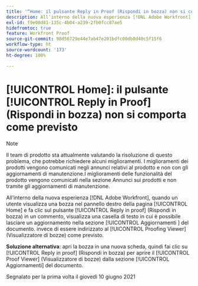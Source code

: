 ```yaml
---
title: '“Home: il pulsante Reply in Proof (Rispondi in bozza) non si comporta come previsto”'
description: All’interno della nuova esperienza [!DNL Adobe Workfront] , quando un utente visualizza una bozza nel pannello destro della pagina [!UICONTROL Home] e fa clic sul pulsante [!UICONTROL Reply in proof] (Rispondi in bozza) in un commento, visualizza una casella di testo in cui è possibile lasciare un aggiornamento nella sezione [!UICONTROL Aggiornamenti] del documento invece di essere indirizzato al Proofing Viewer (Visualizzatore di bozze) come previsto.
exl-id: f9e08d81-135c-4b04-a239-2fb0fcc87ae5
hidefromtoc: true
feature: Workfront Proof
source-git-commit: 98d56729e44e7ab47e201bdfc00db8d40c5f15f6
workflow-type: ht
source-wordcount: '173'
ht-degree: 100%

---
```


# [!UICONTROL Home]: il pulsante [!UICONTROL Reply in Proof] (Rispondi in bozza) non si comporta come previsto

<!--Converted to story-->

>[!NOTE]
>
>Il team di prodotto sta attualmente valutando la risoluzione di questo problema, che potrebbe richiedere alcuni miglioramenti. I miglioramenti dei prodotti vengono comunicati negli annunci relativi al prodotto e non con gli aggiornamenti di manutenzione.I miglioramenti delle funzionalità del prodotto vengono comunicati nella sezione Annunci sui prodotti e non tramite gli aggiornamenti di manutenzione.

All’interno della nuova esperienza [!DNL Adobe Workfront], quando un utente visualizza una bozza nel pannello destro della pagina [!UICONTROL Home] e fa clic sul pulsante [!UICONTROL Reply in proof] (Rispondi in bozza) in un commento, visualizza una casella di testo in cui è possibile lasciare un aggiornamento nella sezione [!UICONTROL Aggiornamenti ] del documento. invece di essere indirizzato al [!UICONTROL Proofing Viewer] (Visualizzatore di bozze) come previsto.

**Soluzione alternativa**: apri la bozza in una nuova scheda, quindi fai clic su [!UICONTROL Reply in proof] (Rispondi in bozza) per aprire il [!UICONTROL Proof Viewer] (Visualizzatore di bozze) dalla sezione [!UICONTROL Aggiornamenti] del documento.

Segnalato per la prima volta il giovedì 10 giugno 2021
